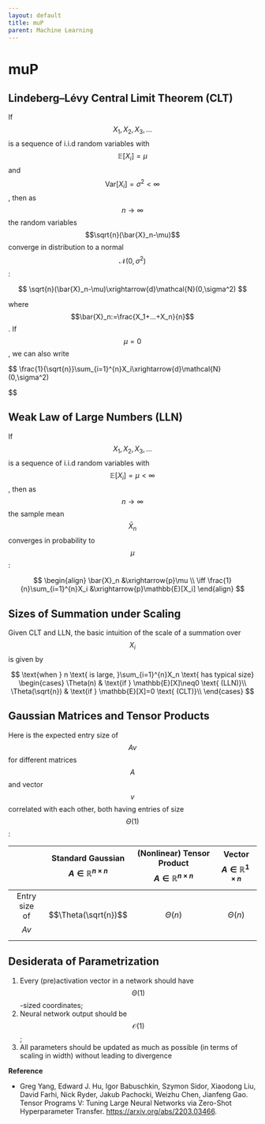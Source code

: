 ```yaml
---
layout: default
title: muP
parent: Machine Learning
---
```

# muP

## Lindeberg–Lévy Central Limit Theorem (CLT)

If $$X_1, X_2, X_3, ...$$ is a sequence of i.i.d random variables with $$\mathbb{E}[X_i]=\mu$$ and $$\text{Var}[X_i]=\sigma^2<\infty$$, then as $$n\to\infty$$ the random variables $$\sqrt{n}(\bar{X}_n-\mu)$$ converge in distribution to a normal $$\mathcal{N}(0,\sigma^2)$$:

$$
\sqrt{n}(\bar{X}_n-\mu)\xrightarrow{d}\mathcal{N}(0,\sigma^2)
$$

where $$\bar{X}_n:=\frac{X_1+...+X_n}{n}$$. If $$\mu=0$$, we can also write

$$
\frac{1}{\sqrt{n}}\sum_{i=1}^{n}X_i\xrightarrow{d}\mathcal{N}(0,\sigma^2)

$$

## Weak Law of Large Numbers (LLN)
If $$X_1, X_2, X_3, ...$$ is a sequence of i.i.d random variables with $$\mathbb{E}[X_i]=\mu<\infty$$, then as $$n\to\infty$$ the sample mean $$\bar{X}_n$$ converges in probability to $$\mu$$:

$$
\begin{align}
\bar{X}_n &\xrightarrow{p}\mu \\
\iff \frac{1}{n}\sum_{i=1}^{n}X_i &\xrightarrow{p}\mathbb{E}[X_i]
\end{align}
$$

## Sizes of Summation under Scaling

Given CLT and LLN, the basic intuition of the scale of a summation over $$X_i$$ is given by

$$
\text{when } n \text{ is large, }\sum_{i=1}^{n}X_n \text{ has typical size}
\begin{cases}
  \Theta(n) & \text{if } \mathbb{E}[X]\neq0 \text{ (LLN)}\\    
  \Theta(\sqrt{n}) & \text{if } \mathbb{E}[X]=0  \text{ (CLT)}\\
\end{cases}
$$

## Gaussian Matrices and Tensor Products

Here is the expected entry size of $$Av$$ for different matrices $$A$$ and vector $$v$$ correlated with each other, both having entries of size $$\Theta(1)$$:

|       | Standard Gaussian <br> $$A\in\mathbb{R}^{n\times n}$$ | (Nonlinear) Tensor Product <br> $$A\in\mathbb{R}^{n\times n}$$ | Vector <br> $$A\in\mathbb{R}^{1\times n}$$ |
|:-----:|:-----------------------------------------------------:|:--------------------------------------------------------------:|:-------------------------------------------:|
|Entry size <br> of $$Av$$ | $$\Theta(\sqrt{n})$$ | $$\Theta(n)$$ | $$\Theta(n)$$ |

## Desiderata of Parametrization
1. Every (pre)activation vector in a network should have $$\Theta(1)$$-sized coordinates;
2. Neural network output should be $$\mathcal{O}(1)$$;
3. All parameters should be updated as much as possible (in terms of scaling in width) without leading to divergence

**Reference**
- Greg Yang, Edward J. Hu, Igor Babuschkin, Szymon Sidor, Xiaodong Liu, David Farhi, Nick Ryder, Jakub Pachocki, Weizhu Chen, Jianfeng Gao. Tensor Programs V: Tuning Large Neural Networks via Zero-Shot Hyperparameter Transfer. https://arxiv.org/abs/2203.03466.